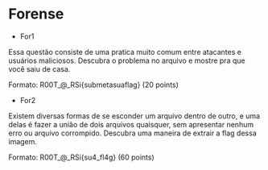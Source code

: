 # Forense

- For1

Essa questão consiste de uma pratica muito comum entre atacantes e usuários maliciosos. Descubra o problema no arquivo e mostre pra que você saiu de casa.

Formato: R00T_@_RSi{submetasuaflag} (20 points)

- For2

Existem diversas formas de se esconder um arquivo dentro de outro, e uma delas é fazer a união de dois arquivos quaisquer, sem apresentar nenhum erro ou arquivo corrompido. Descubra uma maneira de extrair a flag dessa imagem.

Formato: R00T_@_RSi{su4_fl4g} (60 points)
